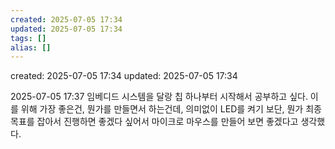 ```yaml
---
created: 2025-07-05 17:34
updated: 2025-07-05 17:34
tags: []
alias: []
---
```


created: 2025-07-05 17:34
updated: 2025-07-05 17:34


2025-07-05 17:37
임베디드 시스템을 달랑 칩 하나부터 시작해서 공부하고 싶다.
이를 위해 가장 좋은건, 뭔가를 만들면서 하는건데,
의미없이 LED를 켜기 보단, 뭔가 최종 목표를 잡아서 진행하면 좋겠다 싶어서 마이크로 마우스를 만들어 보면 좋겠다고 생각했다.
